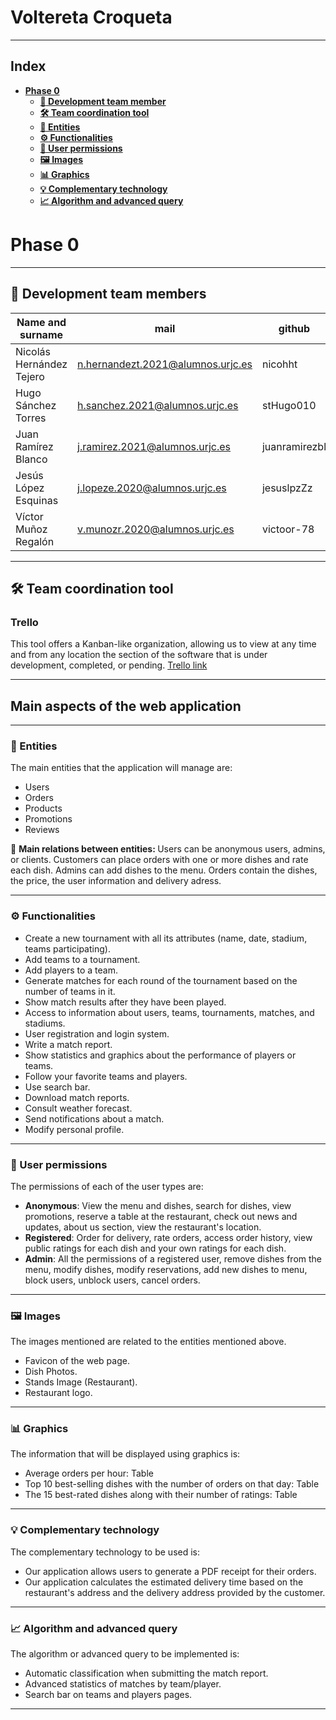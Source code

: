 # Voltereta Croqueta
___
## Index
- [**Phase 0**](#phase-0)
    - [**:busts_in_silhouette: Development team member**](#busts_in_silhouette-development-team-members)
    - [**:hammer_and_wrench: Team coordination tool**](#hammer_and_wrench-team-coordination-tool)
    - [**:memo: Entities**](#memo-entities)
    - [**:gear: Functionalities**](#gear-functionalities)
    - [**:key: User permissions**](#key-user-permissions)
    - [**:framed_picture: Images**](#framed_picture-Images)
    - [**:bar_chart: Graphics**](#bar_chart-Graphics)
    - [**:bulb: Complementary technology**](#bulb-complementary-technology)
    - [**:chart_with_upwards_trend: Algorithm and advanced query**](#chart_with_upwards_trend-algorithm-and-advanced-query)

# Phase 0
___
## :busts_in_silhouette: Development team members

| Name and surname         |mail|github|
|--------------------------|----|------|
| Nicolás Hernández Tejero | n.hernandezt.2021@alumnos.urjc.es | nicohht |
| Hugo Sánchez Torres      | h.sanchez.2021@alumnos.urjc.es | stHugo010 |
| Juan Ramírez Blanco      | j.ramirez.2021@alumnos.urjc.es | juanramirezbl |
| Jesús López Esquinas     | j.lopeze.2020@alumnos.urjc.es | jesuslpzZz |
| Víctor Muñoz Regalón     | v.munozr.2020@alumnos.urjc.es | victoor-78 |

___

## :hammer_and_wrench: Team coordination tool
### Trello
This tool offers a Kanban-like organization, allowing us to view at any time and from any location the section of the software that is under development, completed, or pending.
<a href="https://trello.com/b/k80Jt9Pc/daw-wabapp07">Trello link</a>

___
## Main aspects of the web application
___
### :memo: Entities
The main entities that the application will manage are:
- Users
- Orders
- Products
- Promotions
- Reviews

:twisted_rightwards_arrows: <b>Main relations between entities: </b>
Users can be anonymous users, admins, or clients.
Customers can place orders with one or more dishes and rate each dish.
Admins can add dishes to the menu.
Orders contain the dishes, the price, the user information and delivery adress.

___
### :gear: Functionalities
- Create a new tournament  with all its attributes (name, date, stadium, teams participating).
- Add teams  to a tournament.
- Add players to a team.
- Generate matches for each round of the tournament based on the number of teams in it.
- Show match results after they have been played.
- Access to information about users, teams, tournaments, matches, and stadiums.
- User registration and login system.
- Write a match report.
- Show statistics and graphics about the performance of players or teams.
- Follow your favorite teams and players.
- Use search bar.
- Download match reports.
- Consult weather forecast.
- Send notifications about a match.
- Modify personal profile.
___

### :key: User permissions
The permissions of each of the user types are:
- <b>Anonymous</b>: View the menu and dishes, search for dishes, view promotions, reserve a table at the restaurant, check out news and updates, about us section, view the restaurant's location.
- <b>Registered</b>: Order for delivery, rate orders, access order history, view public ratings for each dish and your own ratings for each dish.
- <b>Admin</b>: All the permissions of a registered user, remove dishes from the menu, modify dishes, modify reservations, add new dishes to menu, block users, unblock users, cancel orders.
___
### :framed_picture: Images
The images mentioned are related to the entities mentioned above.
- Favicon of the web page.
- Dish Photos.
- Stands Image (Restaurant).
- Restaurant logo.
___
### :bar_chart: Graphics
The information that will be displayed using graphics is:
- Average orders per hour: Table
- Top 10 best-selling dishes with the number of orders on that day: Table
- The 15 best-rated dishes along with their number of ratings: Table

___
### :bulb: Complementary technology
The complementary technology to be used is:
- Our application allows users to generate a PDF receipt for their orders.
- Our application calculates the estimated delivery time based on the restaurant's address and the delivery address provided by the customer.


___

### :chart_with_upwards_trend: Algorithm and advanced query
The algorithm or advanced query to be implemented is:
- Automatic classification when submitting the match report.
- Advanced statistics of  matches by team/player.
- Search bar on teams and players pages.
___
